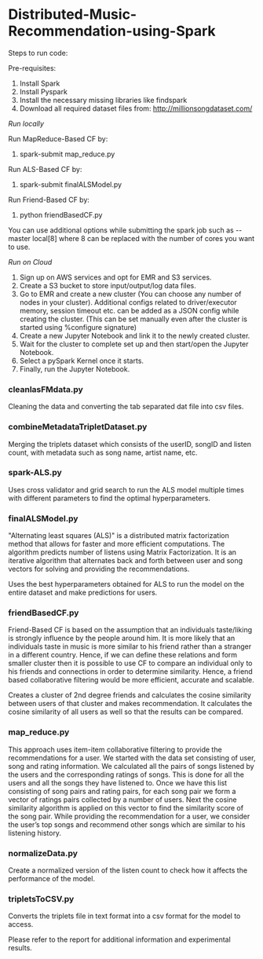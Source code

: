 # Distributed-Music-Recommendation-using-Spark

Steps to run code:

Pre-requisites:
1) Install Spark
2) Install Pyspark
3) Install the necessary missing libraries like findspark 
4) Download all required dataset files from: <http://millionsongdataset.com/>

*Run locally*

Run MapReduce-Based CF by:
1) spark-submit map_reduce.py

Run ALS-Based CF by:
1) spark-submit finalALSModel.py

Run Friend-Based CF by:
1) python friendBasedCF.py

You can use additional options while submitting the spark job such as --master local[8] where 8 can be replaced with the number of cores you want to use.

*Run on Cloud*
1. Sign up on AWS services and opt for EMR and S3 services.
2. Create a S3 bucket to store input/output/log data files.
3. Go to EMR and create a new cluster (You can choose any number of nodes in your cluster). Additional configs related to driver/executor memory, session timeout etc. can be added as a JSON config while creating the cluster. (This can be set manually even after the cluster is started using %configure signature)
4. Create a new Jupyter Notebook and link it to the newly created cluster.
5. Wait for the cluster to complete set up and then start/open the Jupyter Notebook.
6. Select a pySpark Kernel once it starts.
7. Finally, run the Jupyter Notebook.


### cleanlasFMdata.py
Cleaning the data and converting the tab separated dat file into csv files.


### combineMetadataTripletDataset.py
Merging the triplets dataset which consists of the userID, songID and listen count, with metadata such as song name, artist name, etc.


### spark-ALS.py
Uses cross validator and grid search to run the ALS model multiple times with different parameters to find the optimal hyperparameters.


### finalALSModel.py
"Alternating least squares (ALS)" is a distributed matrix factorization method that allows for faster and more efficient computations. The algorithm predicts number of listens using Matrix Factorization. It is an iterative algorithm that alternates back and forth between user and song vectors for solving and providing the recommendations.

Uses the best hyperparameters obtained for ALS to run the model on the entire dataset and make predictions for users.


### friendBasedCF.py
Friend-Based CF is based on the assumption that an individuals taste/liking is strongly influence by the people around him. It is more likely that an individuals taste in music is more similar to his friend rather than a stranger in a different country. Hence, if we can define these relations and form smaller cluster then it is possible to use CF to compare an individual only to his friends and connections in order to determine similarity. Hence, a friend based collaborative filtering would be more efficient, accurate and scalable.

Creates a cluster of 2nd degree friends and calculates the cosine similarity between users of that cluster and makes recommendation. It calculates the cosine similarity of all users as well so that the results can be compared.


### map_reduce.py
This approach uses item-item collaborative filtering to provide the recommendations for a user. We started with the data set consisting of user, song and rating information. We calculated all the pairs of songs listened by the users and the corresponding ratings of songs. This is done for all the users and all the songs they have listened to. Once we have this list consisting of song pairs and rating pairs, for each song pair we form a vector of ratings pairs collected by a number of users. Next the cosine similarity algorithm is applied on this vector to find the similarity score of the song pair. While providing the recommendation for a user, we consider the user’s top songs and recommend other songs which are similar to his listening history.


### normalizeData.py
Create a normalized version of the listen count to check how it affects the performance of the model.


### tripletsToCSV.py
Converts the triplets file in text format into a csv format for the model to access.


Please refer to the report for additional information and experimental results.
